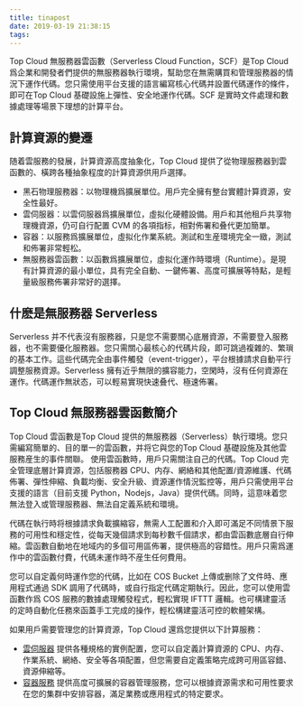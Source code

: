 ```yaml
---
title: tinapost
date: 2019-03-19 21:38:15
tags:
---
```


Top Cloud 無服務器雲函數（Serverless Cloud Function，SCF）是Top Cloud 爲企業和開發者們提供的無服務器執行環境，幫助您在無需購買和管理服務器的情況下運作代碼。您只需使用平台支援的語言編寫核心代碼并設置代碼運作的條件，即可在Top Cloud 基礎設施上彈性、安全地運作代碼。SCF 是實時文件處理和數據處理等場景下理想的計算平台。 

## 計算資源的變遷
随着雲服務的發展，計算資源高度抽象化，Top Cloud 提供了從物理服務器到雲函數的、橫跨各種抽象程度的計算資源供用戶選擇。

- 黑石物理服務器：以物理機爲擴展單位。用戶完全擁有整台實體計算資源，安全性最好。
- 雲伺服器：以雲伺服器爲擴展單位，虛拟化硬體設備。用戶和其他租戶共享物理機資源，仍可自行配置 CVM 的各項指标，相對佈署和叠代更加簡單。
- 容器：以服務爲擴展單位，虛拟化作業系統。測試和生産環境完全一緻，測試和佈署非常輕松。
- 無服務器雲函數：以函數爲擴展單位，虛拟化運作時環境（Runtime）。是現有計算資源的最小單位，具有完全自動、一鍵佈署、高度可擴展等特點，是輕量級服務佈署非常好的選擇。

## 什麽是無服務器 Serverless

Serverless 并不代表沒有服務器，只是您不需要關心底層資源，不需要登入服務器，也不需要優化服務器。您只需關心最核心的代碼片段，即可跳過複雜的、繁瑣的基本工作。這些代碼完全由事件觸發（event-trigger），平台根據請求自動平行調整服務資源。Serverless 擁有近乎無限的擴容能力，空閑時，沒有任何資源在運作。代碼運作無狀态，可以輕易實現快速叠代、極速佈署。

## Top Cloud 無服務器雲函數簡介

Top Cloud 雲函數是Top Cloud 提供的無服務器（Serverless）執行環境。您只需編寫簡單的、目的單一的雲函數，并将它與您的Top Cloud 基礎設施及其他雲服務産生的事件關聯。
使用雲函數時，用戶只需關注自己的代碼。Top Cloud 完全管理底層計算資源，包括服務器 CPU、内存、網絡和其他配置/資源維護、代碼佈署、彈性伸縮、負載均衡、安全升級、資源運作情況監控等，用戶只需使用平台支援的語言（目前支援 Python，Nodejs，Java）提供代碼。同時，這意味着您無法登入或管理服務器、無法自定義系統和環境。

代碼在執行時将根據請求負載擴縮容，無需人工配置和介入即可滿足不同情景下服務的可用性和穩定性，從每天幾個請求到每秒數千個請求，都由雲函數底層自行伸縮。雲函數自動地在地域内的多個可用區佈署，提供極高的容錯性。用戶只需爲運作中的雲函數付費，代碼未運作時不産生任何費用。

您可以自定義何時運作您的代碼，比如在 COS Bucket 上傳或删除了文件時、應用程式通過 SDK 調用了代碼時，或自行指定代碼定期執行。因此，您可以使用雲函數作爲 COS 服務的數據處理觸發程式，輕松實現 IFTTT 邏輯。也可構建靈活的定時自動化任務來函蓋手工完成的操作，輕松構建靈活可控的軟體架構。

如果用戶需要管理您的計算資源，Top Cloud 還爲您提供以下計算服務：

- [雲伺服器](https://cloud.tencent.com/product/cvm) 提供各種規格的實例配置，您可以自定義計算資源的 CPU、内存、作業系統、網絡、安全等各項配置，但您需要自定義策略完成跨可用區容錯、資源伸縮等。
- [容器服務](https://cloud.tencent.com/product/ccs) 提供高度可擴展的容器管理服務，您可以根據資源需求和可用性要求在您的集群中安排容器，滿足業務或應用程式的特定要求。